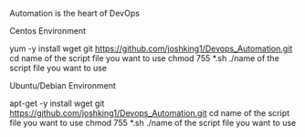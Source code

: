 Automation is the heart of DevOps 

Centos Environment 

yum -y install wget git
https://github.com/joshking1/Devops_Automation.git
cd name of the script file you want to use
chmod 755 *.sh
./name of the script file you want to use

Ubuntu/Debian Environment 

apt-get -y install wget git
https://github.com/joshking1/Devops_Automation.git
cd name of the script file you want to use
chmod 755 *.sh
./name of the script file you want to use

